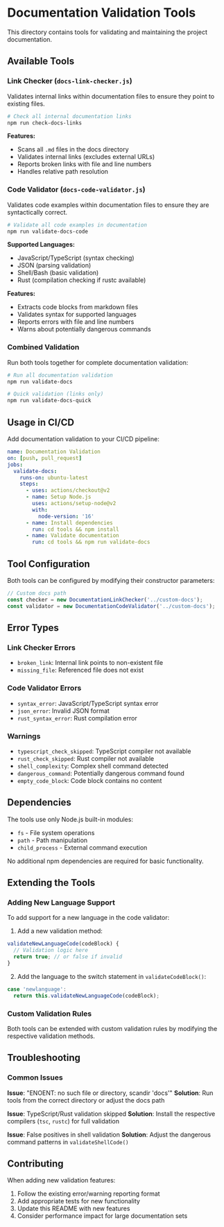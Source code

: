# Documentation Validation Tools

This directory contains tools for validating and maintaining the project documentation.

## Available Tools

### Link Checker (`docs-link-checker.js`)
Validates internal links within documentation files to ensure they point to existing files.

```bash
# Check all internal documentation links
npm run check-docs-links
```

**Features:**
- Scans all `.md` files in the docs directory
- Validates internal links (excludes external URLs)
- Reports broken links with file and line numbers
- Handles relative path resolution

### Code Validator (`docs-code-validator.js`)
Validates code examples within documentation files to ensure they are syntactically correct.

```bash
# Validate all code examples in documentation
npm run validate-docs-code
```

**Supported Languages:**
- JavaScript/TypeScript (syntax checking)
- JSON (parsing validation)
- Shell/Bash (basic validation)
- Rust (compilation checking if rustc available)

**Features:**
- Extracts code blocks from markdown files
- Validates syntax for supported languages
- Reports errors with file and line numbers
- Warns about potentially dangerous commands

### Combined Validation
Run both tools together for complete documentation validation:

```bash
# Run all documentation validation
npm run validate-docs

# Quick validation (links only)
npm run validate-docs-quick
```

## Usage in CI/CD

Add documentation validation to your CI/CD pipeline:

```yaml
name: Documentation Validation
on: [push, pull_request]
jobs:
  validate-docs:
    runs-on: ubuntu-latest
    steps:
      - uses: actions/checkout@v2
      - name: Setup Node.js
        uses: actions/setup-node@v2
        with:
          node-version: '16'
      - name: Install dependencies
        run: cd tools && npm install
      - name: Validate documentation
        run: cd tools && npm run validate-docs
```

## Tool Configuration

Both tools can be configured by modifying their constructor parameters:

```javascript
// Custom docs path
const checker = new DocumentationLinkChecker('../custom-docs');
const validator = new DocumentationCodeValidator('../custom-docs');
```

## Error Types

### Link Checker Errors
- `broken_link`: Internal link points to non-existent file
- `missing_file`: Referenced file does not exist

### Code Validator Errors
- `syntax_error`: JavaScript/TypeScript syntax error
- `json_error`: Invalid JSON format
- `rust_syntax_error`: Rust compilation error

### Warnings
- `typescript_check_skipped`: TypeScript compiler not available
- `rust_check_skipped`: Rust compiler not available
- `shell_complexity`: Complex shell command detected
- `dangerous_command`: Potentially dangerous command found
- `empty_code_block`: Code block contains no content

## Dependencies

The tools use only Node.js built-in modules:
- `fs` - File system operations
- `path` - Path manipulation
- `child_process` - External command execution

No additional npm dependencies are required for basic functionality.

## Extending the Tools

### Adding New Language Support

To add support for a new language in the code validator:

1. Add a new validation method:
```javascript
validateNewLanguageCode(codeBlock) {
  // Validation logic here
  return true; // or false if invalid
}
```

2. Add the language to the switch statement in `validateCodeBlock()`:
```javascript
case 'newlanguage':
  return this.validateNewLanguageCode(codeBlock);
```

### Custom Validation Rules

Both tools can be extended with custom validation rules by modifying the respective validation methods.

## Troubleshooting

### Common Issues

**Issue**: "ENOENT: no such file or directory, scandir 'docs'"
**Solution**: Run tools from the correct directory or adjust the docs path

**Issue**: TypeScript/Rust validation skipped
**Solution**: Install the respective compilers (`tsc`, `rustc`) for full validation

**Issue**: False positives in shell validation
**Solution**: Adjust the dangerous command patterns in `validateShellCode()`

## Contributing

When adding new validation features:
1. Follow the existing error/warning reporting format
2. Add appropriate tests for new functionality
3. Update this README with new features
4. Consider performance impact for large documentation sets
